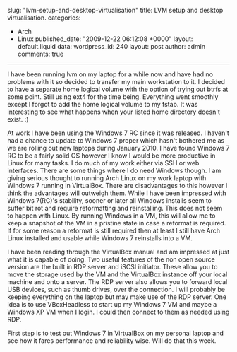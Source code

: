 slug: "lvm-setup-and-desktop-virtualisation"
title: LVM setup and desktop virtualisation.
categories:
  - Arch
  - Linux
published_date: "2009-12-22 06:12:08 +0000"
layout: default.liquid
data:
  wordpress_id: 240
  layout: post
  author: admin
  comments: true
---
I have been running lvm on my laptop for a while now and have had no problems with it so decided to transfer my main workstation to it. I decided to have a separate home logical volume with the option of trying out btrfs at some point. Still using ext4 for the time being. Everything went smoothly except I forgot to add the home logical volume to my fstab. It was interesting to see what happens when your listed home directory doesn't exist. :)

At work I have been using the Windows 7 RC since it was released. I haven't had a chance to update to Windows 7 proper which hasn't bothered me as we are rolling out new laptops during January 2010. I have found Windows 7 RC to be a fairly solid OS however I know I would be more productive in Linux for many tasks. I do much of my work either via SSH or web interfaces. There are some things where I do need Windows though. I am giving serious thought to running Arch Linux on my work laptop with Windows 7 running in VirtualBox. There are disadvantages to this however I think the advantages will outweigh them. While I have been impressed with Windows 7(RC)'s stability, sooner or later all Windows installs seem to suffer bit rot and require reformatting and reinstalling. This does not seem to happen with Linux. By running Windows in a VM, this will allow me to keep a snapshot of the VM in a pristine state in case a reformat is required. If for some reason a reformat is still required then at least I still have Arch Linux installed and usable while Windows 7 reinstalls into a VM.

I have been reading through the VirtualBox manual and am impressed at just what it is capable of doing. Two useful features of the non open source version are the built in RDP server and iSCSI initiator. These allow you to move the storage used by the VM and the VirtualBox instance off your local machine and onto a server. The RDP server also allows you to forward local USB devices, such as thumb drives, over the connection. I will probably be keeping everything on the laptop but may make use of the RDP server. One idea is to use VBoxHeadless to start up my Windows 7 VM and maybe a Windows XP VM when I login. I could then connect to them as needed using RDP.

First step is to test out Windows 7 in VirtualBox on my personal laptop and see how it fares performance and reliability wise. Will do that this week.
